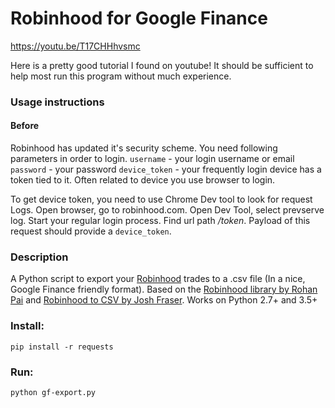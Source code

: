 # Robinhood for Google Finance

https://youtu.be/T17CHHhvsmc

Here is a pretty good tutorial I found on youtube! It should be sufficient to help most run this program without much experience.

### Usage instructions

#### Before

Robinhood has updated it's security scheme. You need following parameters in order to login.
`username` - your login username or email
`password` - your password
`device_token` - your frequently login device has a token tied to it. Often related to device you use browser to login.

To get device token, you need to use Chrome Dev tool to look for request Logs.
Open browser, go to robinhood.com.
Open Dev Tool, select prevserve log.
Start your regular login process.
Find url path */token*. Payload of this request should provide a `device_token`.


### Description

A Python script to export your [Robinhood](https://www.robinhood.com) trades to a .csv file (In a nice, Google Finance friendly format). Based on the [Robinhood library by Rohan Pai](https://github.com/Jamonek/Robinhood) and [Robinhood to CSV by Josh Fraser](https://github.com/joshfraser).
Works on Python 2.7+ and 3.5+

### Install:

    pip install -r requests

### Run:

    python gf-export.py
